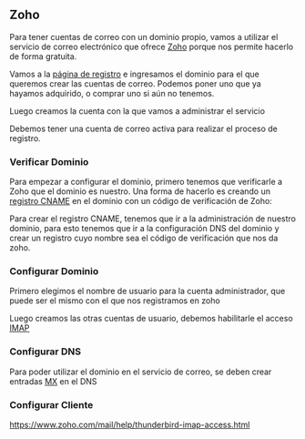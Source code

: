 ## Zoho

Para tener cuentas de correo con un dominio propio, vamos a utilizar el servicio de correo electrónico que ofrece [Zoho](https://www.zoho.com/) porque nos permite hacerlo de forma gratuita.

Vamos a la [página de registro](https://mail.zoho.com/biz/mailsignup.do?plan=free) e ingresamos el dominio para el que queremos crear las cuentas de correo. Podemos poner uno que ya hayamos adquirido, o comprar uno si aún no tenemos.

Luego creamos la cuenta con la que vamos a administrar el servicio

Debemos tener una cuenta de correo activa para realizar el proceso de registro.

### Verificar Dominio

Para empezar a configurar el dominio, primero tenemos que verificarle a Zoho que el dominio es nuestro. Una forma de hacerlo es creando un [registro CNAME]() en el dominio con un código de verificación de Zoho:

Para crear el registro CNAME, tenemos que ir a la administración de nuestro dominio, para esto tenemos que ir a la configuración DNS del dominio y crear un registro cuyo nombre sea el código de verificación que nos da zoho.

### Configurar Dominio

Primero elegimos el nombre de usuario para la cuenta administrador, que puede ser el mismo con el que nos registramos en zoho

Luego creamos las otras cuentas de usuario, debemos habilitarle el acceso [IMAP]()

### Configurar DNS

Para poder utilizar el dominio en el servicio de correo, se deben crear entradas [MX]() en el DNS

### Configurar Cliente

https://www.zoho.com/mail/help/thunderbird-imap-access.html